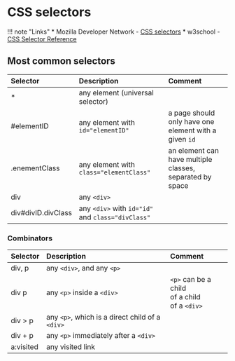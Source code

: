 # CSS selectors

!!! note "Links"
    * Mozilla Developer Network - [CSS selectors](https://developer.mozilla.org/en-US/docs/Web/CSS/CSS_Selectors)
    * w3school - [CSS Selector Reference](https://www.w3schools.com/cssref/css_selectors.asp)

## Most common selectors

|Selector|Description|Comment|
|:---|:---|:---|
|*|any element (universal selector)|
|#elementID|any element with `id="elementID"`|a page should only have one element with a given `id`|
|.enementClass|any element with `class="elementClass"`|an element can have multiple classes, separated by space|
|div|any `<div>`|
|div#divID.divClass|any `<div>` with `id="id"` and `class="divClass"`|

### Combinators

|Selector|Description|Comment|
|:---|:---|:---|    
|div, p|any `<div>`, and any `<p>`|
|div p|any `<p>` inside a `<div>`|`<p>` can be a child<br>of a child<br>of a `<div>`|
|div > p|any `<p>`, which is a direct child of a `<div>`|
|div + p|any `<p>` immediately after a `<div>`|
|a:visited|any visited link|
